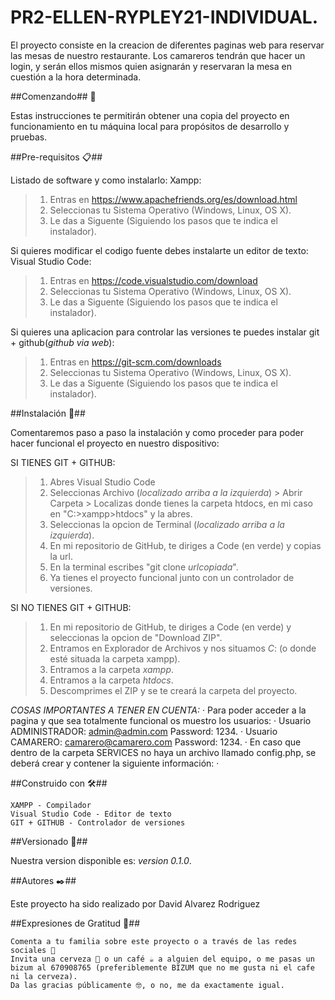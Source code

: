 # PR2-ELLEN-RYPLEY21-INDIVIDUAL.

El proyecto consiste en la creacion de diferentes paginas web para reservar las mesas de nuestro restaurante. Los camareros tendrán que hacer un login, y serán ellos mismos quien asignarán y reservaran la mesa en cuestión a la hora determinada.

##Comenzando## 🚀

Estas instrucciones te permitirán obtener una copia del proyecto en funcionamiento en tu máquina local para propósitos de desarrollo y pruebas.

##Pre-requisitos 📋##

Listado de software y como instalarlo:
Xampp:
>1. Entras en https://www.apachefriends.org/es/download.html
>2. Seleccionas tu Sistema Operativo (Windows, Linux, OS X).
>3. Le das a Siguente (Siguiendo los pasos que te indica el instalador).

Si quieres modificar el codigo fuente debes instalarte un editor de texto:
Visual Studio Code:
>1. Entras en https://code.visualstudio.com/download
>2. Seleccionas tu Sistema Operativo (Windows, Linux, OS X).
>3. Le das a Siguente (Siguiendo los pasos que te indica el instalador).

Si quieres una aplicacion para controlar las versiones te puedes instalar git + github(_github via web_):
>1. Entras en https://git-scm.com/downloads
>2. Seleccionas tu Sistema Operativo (Windows, Linux, OS X).
>3. Le das a Siguente (Siguiendo los pasos que te indica el instalador).

##Instalación 🔧##

Comentaremos paso a paso la instalación y como proceder para poder hacer funcional el proyecto en nuestro dispositivo:

SI TIENES GIT + GITHUB: 
>1. Abres Visual Studio Code
>2. Seleccionas Archivo (_localizado arriba a la izquierda_) > Abrir Carpeta > Localizas donde tienes la carpeta htdocs, en mi caso en "C:>xampp>htdocs" y la abres.
>3. Seleccionas la opcion de Terminal (_localizado arriba a la izquierda_).
>4. En mi repositorio de GitHub, te diriges a Code (en verde) y copias la url.
>5. En la terminal escribes "git clone _urlcopiada_".
>6. Ya tienes el proyecto funcional junto con un controlador de versiones.

SI NO TIENES GIT + GITHUB: 
>1. En mi repositorio de GitHub, te diriges a Code (en verde) y seleccionas la opcion de "Download ZIP".
>2. Entramos en Explorador de Archivos y nos situamos *C*: (o donde esté situada la carpeta xampp).
>2. Entramos a la carpeta *xampp*.
>3. Entramos a la carpeta *htdocs*.
>4. Descomprimes el ZIP y se te creará la carpeta del proyecto.


*COSAS IMPORTANTES A TENER EN CUENTA:*
    · Para poder acceder a la pagina y que sea totalmente funcional os muestro los usuarios:
        · Usuario ADMINISTRADOR: admin@admin.com Password: 1234.
        · Usuario CAMARERO: camarero@camarero.com Password: 1234.
    · En caso que dentro de la carpeta SERVICES no haya un archivo llamado config.php, se deberá crear y contener la siguiente información:
        ·<?php
            define("SERVIDOR", "NOMBRE_SERVIDOR");
            define("USUARIO", "NOMBRE_USUARIO");
            define("CONTRASEÑA", "NOMBRECONTRASEÑA");
            define("BD", "NOMBRE_DATABASE");
        ?>

##Construido con 🛠️##

    XAMPP - Compilador 
    Visual Studio Code - Editor de texto
    GIT + GITHUB - Controlador de versiones

##Versionado 📌##

Nuestra version disponible es: _version 0.1.0_.

##Autores ✒️##

Este proyecto ha sido realizado por David Alvarez Rodriguez

##Expresiones de Gratitud 🎁##

    Comenta a tu familia sobre este proyecto o a través de las redes sociales 📢
    Invita una cerveza 🍺 o un café ☕ a alguien del equipo, o me pasas un bizum al 670908765 (preferiblemente BIZUM que no me gusta ni el cafe ni la cerveza).
    Da las gracias públicamente 🤓, o no, me da exactamente igual.
